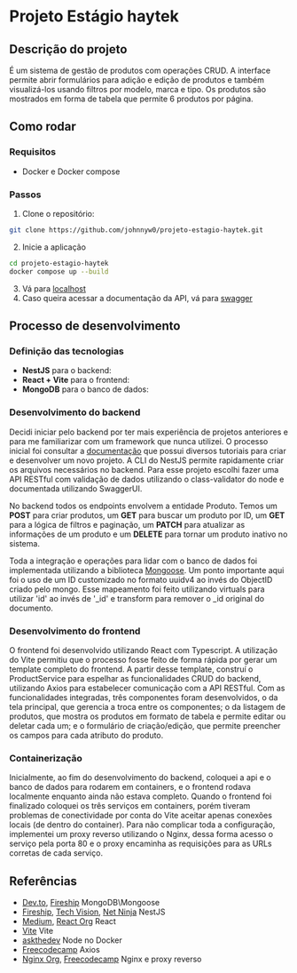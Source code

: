 # Projeto Estágio haytek

## Descrição do projeto

É um sistema de gestão de produtos com operações CRUD. A interface permite abrir formulários para adição e edição de produtos e também visualizá-los usando filtros por modelo, marca e tipo. Os produtos são mostrados em forma de tabela que permite 6 produtos por página.


## Como rodar
### Requisitos

- Docker e Docker compose

### Passos
1. Clone o repositório:
```bash
git clone https://github.com/johnnyw0/projeto-estagio-haytek.git
```
2. Inicie a aplicação
```bash
cd projeto-estagio-haytek
docker compose up --build
```
3. Vá para [localhost](http://localhost)
4. Caso queira acessar a documentação da API, vá para [swagger](http://localhost/docs)
## Processo de desenvolvimento

### Definição das tecnologias
- **NestJS** para o backend:
- **React + Vite** para o frontend:
- **MongoDB** para o banco de dados:

### Desenvolvimento do backend

Decidi iniciar pelo backend por ter mais experiência de projetos anteriores e para me familiarizar com um framework que nunca utilizei. O processo inicial foi consultar a [documentação](https://docs.nestjs.com/first-steps) que possui diversos tutoriais para criar e desenvolver um novo projeto. A CLI do NestJS permite rapidamente criar os arquivos necessários no backend. Para esse projeto escolhi fazer uma API RESTful com validação de dados utilizando o class-validator do node e documentada utilizando SwaggerUI.

No backend todos os endpoints envolvem a entidade Produto. Temos um **POST** para criar produtos, um **GET** para buscar um produto por ID, um **GET** para a lógica de filtros e paginação, um **PATCH** para atualizar as informações de um produto e um **DELETE** para tornar um produto inativo no sistema.

Toda a integração e operações para lidar com o banco de dados foi implementada utilizando a biblioteca [Mongoose](https://mongoosejs.com/). Um ponto importante aqui foi o uso de um ID customizado no formato uuidv4 ao invés do ObjectID criado pelo mongo. Esse mapeamento foi feito utilizando virtuals para utilizar 'id' ao invés de '_id' e transform para remover o _id original do documento. 

### Desenvolvimento do frontend

O frontend foi desenvolvido utilizando React com Typescript. A utilização do Vite permitiu que o processo fosse feito de forma rápida por gerar um template completo do frontend. A partir desse template, construí o ProductService para espelhar as funcionalidades CRUD do backend, utilizando Axios para estabelecer comunicação com a API RESTful. Com as funcionalidades integradas, três componentes foram desenvolvidos, o da tela principal, que gerencia a troca entre os componentes; o da listagem de produtos, que mostra os produtos em formato de tabela e permite editar ou deletar cada um; e o formulário de criação/edição, que permite preencher os campos para cada atributo do produto.

### Containerização

Inicialmente, ao fim do desenvolvimento do backend, coloquei a api e o banco de dados para rodarem em containers, e o frontend rodava localmente enquanto ainda não estava completo. Quando o frontend foi finalizado coloquei os três serviços em containers, porém tiveram problemas de conectividade por conta do Vite aceitar apenas conexões locais (de dentro do container). Para não complicar toda a configuração, implementei um proxy reverso utilizando o Nginx, dessa forma acesso o serviço pela porta 80 e o proxy encaminha as requisições para as URLs corretas de cada serviço.










## Referências
- [Dev.to](https://dev.to/munisekharudavalapati/mongoose-with-nestjs-and-mongodb-a-complete-guide-by-munisekhar-udavalapati-57b5), [Fireship](https://youtu.be/-bt_y4Loofg?si=BKy60HCvUzBpAaYQ) MongoDB\Mongoose
- [Fireship](https://youtu.be/0M8AYU_hPas?si=vr2zoRms_nR2ss-Y), [Tech Vision](https://youtu.be/IdsBwplQAMw?si=b5p4fkVcNUVF8P1d), [Net Ninja](https://www.youtube.com/watch?v=pcX97ZrTE6M&list=PL4cUxeGkcC9g8YFseGdkyj9RH9kVs_cMr) NestJS
- [Medium](https://medium.com/nerd-for-tech/react-js-services-854be54a6ba1), [React Org](https://pt-br.legacy.reactjs.org/docs/getting-started.html) React
- [Vite](https://vite.dev/guide/env-and-mode) Vite
- [askthedev](https://askthedev.com/question/how-can-i-set-up-the-most-recent-version-of-node-js-in-a-docker-container/) Node no Docker
- [Freecodecamp](https://www.freecodecamp.org/news/how-to-fetch-api-data-in-react-using-axios/) Axios
- [Nginx Org](https://nginx.org/en/), [Freecodecamp](https://www.freecodecamp.org/portuguese/news/como-configurar-um-proxy-reverso-de-modo-facil-e-seguro-com-docker-nginx-e-letsencrypt/) Nginx e proxy reverso

